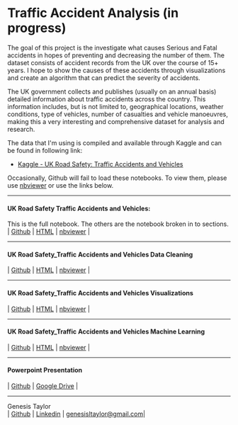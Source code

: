 # Traffic Accident Analysis (in progress)
The goal of this project is the investigate what causes Serious and Fatal accidents in hopes of preventing and decreasing the number of them. The dataset consists of accident records from the UK over the course of 15+ years. I hope to show the causes of these accidents through visualizations and create an algorithm that can predict the severity of accidents.

The UK government collects and publishes (usually on an annual basis) detailed information about traffic accidents across the country. This information includes, but is not limited to, geographical locations, weather conditions, type of vehicles, number of casualties and vehicle manoeuvres, making this a very interesting and comprehensive dataset for analysis and research.

The data that I'm using is compiled and available through Kaggle and can be found in following link:
* [Kaggle - UK Road Safety: Traffic Accidents and Vehicles](https://www.kaggle.com/tsiaras/uk-road-safety-accidents-and-vehicles#Vehicle_Information)<br>

Occasionally, Github will fail to load these notebooks. To view them, please use [nbviewer](https://nbviewer.jupyter.org/) or use the links below.
***

#### UK Road Safety Traffic Accidents and Vehicles:
This is the full notebook. The others are the notebook broken in to sections.<br>
| [Github](https://github.com/GenTaylor/Traffic-Accident-Analysis/blob/master/UK%20Road%20Safety%20Traffic%20Accidents%20and%20Vehicles.ipynb) | [HTML]() | [nbviewer](https://nbviewer.jupyter.org/github/GenTaylor/Traffic-Accident-Analysis/blob/master/UK%20Road%20Safety%20Traffic%20Accidents%20and%20Vehicles.ipynb) |
***
#### UK Road Safety_Traffic Accidents and Vehicles Data Cleaning
| [Github]() | [HTML]() | [nbviewer]() |
***
#### UK Road Safety_Traffic Accidents and Vehicles Visualizations
| [Github]() | [HTML]() | [nbviewer]() |
***
#### UK Road Safety_Traffic Accidents and Vehicles Machine Learning
| [Github]() | [HTML]() | [nbviewer]() |
***
#### Powerpoint Presentation
| [Github]() | [Google Drive]() |
***
Genesis Taylor<br>
| [Github](https://github.com/GenTaylor/) | [Linkedin](https://linkedin.com/in/genesistaylor/) | [genesisltaylor@gmail.com](mailto:genesisltaylor@gmail.com)|
